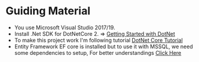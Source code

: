 # Guiding Material
- You use Microsoft Visual Studio 2017/19.
- Install .Net SDK for DotNetCore 2.
=> [Getting Started with DotNet](https://www.microsoft.com/net/learn/get-started/windows)
- To make this project work I'm following tutorial [DotNet Core Tutorial](https://docs.microsoft.com/en-us/aspnet/core/tutorials/first-web-api)
- Entity Framework EF core is installed but to use it with MSSQL, we need some dependencies to setup, For better understandings [Click Here](https://docs.microsoft.com/en-us/ef/core/get-started/aspnetcore/new-db)
